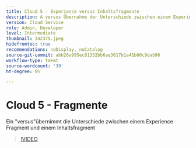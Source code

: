 ```yaml
---
title: Cloud 5 - Experience versus Inhaltsfragmente
description: A versus Übernahme der Unterschiede zwischen einem Experience Fragment und einem Inhaltsfragment
version: Cloud Service
role: Admin, Developer
level: Intermediate
thumbnail: 342375.jpeg
hidefromtoc: true
recommendations: noDisplay, noCatalog
source-git-commit: abb26a995ec81332bb6ae3617b1a41b60c9dab96
workflow-type: tm+mt
source-wordcount: '39'
ht-degree: 0%

---
```


# Cloud 5 - Fragmente

Ein &quot;versus&quot;übernimmt die Unterschiede zwischen einem Experience Fragment und einem Inhaltsfragment

>[!VIDEO](https://video.tv.adobe.com/v/342375)
